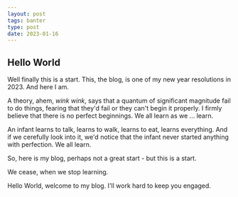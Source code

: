 ```yaml
---
layout: post
tags: banter
type: post
date: 2023-01-16
---
```

## Hello World

Well finally this is a start. This, the blog, is one of my new year resolutions in 2023. And here I am. 

A theory, ahem, *wink wink*, says that a quantum of significant magnitude fail to do things, fearing that they'd fail or they can't begin it properly. I firmly believe that there is no perfect beginnings. We all learn as we ... learn. 

An infant learns to talk, learns to walk, learns to eat, learns everything. And if we cerefully look into it, we'd notice that the infant never started anything with perfection. We all learn.

So, here is my blog, perhaps not a great start - but this is a start.

We cease, when we stop learning.

Hello World, welcome to my blog. I'll work hard to keep you engaged.
